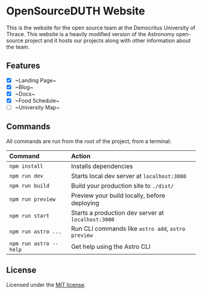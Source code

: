 # OpenSourceDUTH Website
This is the website for the open source team at the Democritus University of Thrace. This website is a heavily modified version of the Astronomy open-source project and it hosts our projects along with other information about the team.

## Features
- [x] ~Landing Page~
- [x] ~Blog~
- [x] ~Docs~
- [x] ~Food Schedule~
- [ ] ~University Map~

## Commands
All commands are run from the root of the project, from a terminal:

| Command                | Action                                              |
| :--------------------- | :---------------------------------------------------|
| `npm install`          | Installs dependencies                              |
| `npm run dev`          | Starts local dev server at `localhost:3000`        |
| `npm run build`        | Build your production site to `./dist/`            |
| `npm run preview`      | Preview your build locally, before deploying       |
| `npm run start`        | Starts a production dev server at  `localhost:3000`|
| `npm run astro ...`    | Run CLI commands like `astro add`, `astro preview` |
| `npm run astro --help` | Get help using the Astro CLI                       |


## License
Licensed under the [MIT license](https://github.com/mickasmt/astro-nomy/blob/main/LICENSE.md).

